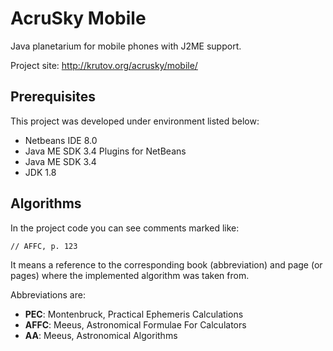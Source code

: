 AcruSky Mobile
==============
Java planetarium for mobile phones with J2ME support.

Project site: http://krutov.org/acrusky/mobile/


Prerequisites
-------------

This project was developed under environment listed below:

- Netbeans IDE 8.0
- Java ME SDK 3.4 Plugins for NetBeans
- Java ME SDK 3.4	
- JDK 1.8

Algorithms
----------

In the project code you can see comments marked like:

    // AFFC, p. 123

It means a reference to the corresponding book (abbreviation) and page (or pages) where the implemented algorithm was taken from.

Abbreviations are:

- **PEC**:  Montenbruck, Practical Ephemeris Calculations
- **AFFC**: Meeus, Astronomical Formulae For Calculators
- **AA**:   Meeus, Astronomical Algorithms
